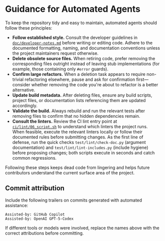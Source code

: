 # Guidance for Automated Agents

To keep the repository tidy and easy to maintain, automated agents should follow these principles:

- **Follow established style.** Consult the developer guidelines in [`doc/developer-notes.md`](doc/developer-notes.md) before writing or editing code. Adhere to the documented formatting, naming, and documentation conventions unless the project maintainers request otherwise.
- **Delete obsolete source files.** When retiring code, prefer removing the corresponding files outright instead of leaving stub implementations (for example, those containing only `#error` guards).
- **Confirm large refactors.** When a deletion task appears to require non-trivial refactoring elsewhere, pause and ask for confirmation first—consider whether removing the code you're about to refactor is a better alternative.
- **Update build metadata.** After deleting files, ensure any build scripts, project files, or documentation lists referencing them are updated accordingly.
- **Validate the build.** Always rebuild and run the relevant tests after removing files to confirm that no hidden dependencies remain.
- **Consult the linters.** Review the CI lint entry point at [`ci/lint/06_script.sh`](ci/lint/06_script.sh) to understand which linters the project runs. When feasible, execute the relevant linters locally or follow their documented rules before submitting changes. As the first line of defense, run the quick checks `test/lint/check-doc.py` (argument documentation) and `test/lint/lint-includes.py` (include hygiene) before proposing changes; both scripts execute in seconds and catch common regressions.

Following these steps keeps dead code from lingering and helps future contributors understand the current surface area of the project.

## Commit attribution

Include the following trailers on commits generated with automated assistance:

```
Assisted-by: GitHub Copilot
Assisted-by: OpenAI GPT-5-Codex
```

If different tools or models were involved, replace the names above with the correct attributions before committing.
